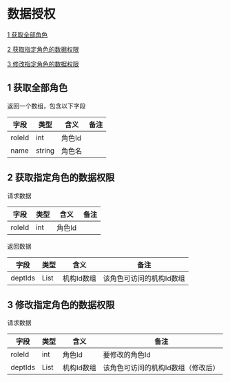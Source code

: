 # 数据授权
[1  获取全部角色](#user-content-1--获取全部角色)

[2  获取指定角色的数据权限](#user-content-2--获取指定角色的数据权限)

[3  修改指定角色的数据权限](#user-content-3--修改指定角色的数据权限)

##  1  获取全部角色

返回一个数组，包含以下字段

| 字段     | 类型     | 含义   | 备注   |
| ------ | ------ | ---- | ---- |
| roleId | int    | 角色Id |      |
| name   | string | 角色名  |      |



##  2  获取指定角色的数据权限

请求数据

| 字段     | 类型   | 含义   | 备注   |
| ------ | ---- | ---- | ---- |
| roleId | int  | 角色Id |      |

返回数据

| 字段      | 类型        | 含义     | 备注            |
| ------- | --------- | ------ | ------------- |
| deptIds | List<int> | 机构Id数组 | 该角色可访问的机构Id数组 |



##  3  修改指定角色的数据权限

请求数据

| 字段      | 类型        | 含义     | 备注                 |
| ------- | --------- | ------ | ------------------ |
| roleId  | int       | 角色Id   | 要修改的角色Id           |
| deptIds | List<int> | 机构Id数组 | 该角色可访问的机构Id数组（修改后） |

